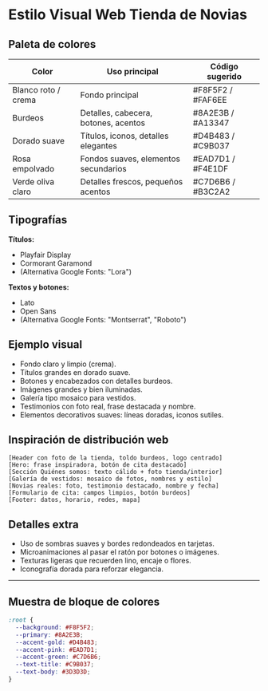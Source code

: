 # Estilo Visual Web Tienda de Novias

## Paleta de colores

| Color                | Uso principal                                 | Código sugerido      |
|----------------------|-----------------------------------------------|----------------------|
| Blanco roto / crema  | Fondo principal                               | #F8F5F2 / #FAF6EE    |
| Burdeos              | Detalles, cabecera, botones, acentos          | #8A2E3B / #A13347    |
| Dorado suave         | Títulos, iconos, detalles elegantes           | #D4B483 / #C9B037    |
| Rosa empolvado       | Fondos suaves, elementos secundarios          | #EAD7D1 / #F4E1DF    |
| Verde oliva claro    | Detalles frescos, pequeños acentos            | #C7D6B6 / #B3C2A2    |

## Tipografías

**Títulos:**  
- Playfair Display  
- Cormorant Garamond  
- (Alternativa Google Fonts: "Lora")

**Textos y botones:**  
- Lato  
- Open Sans  
- (Alternativa Google Fonts: "Montserrat", "Roboto")

## Ejemplo visual

- Fondo claro y limpio (crema).
- Títulos grandes en dorado suave.
- Botones y encabezados con detalles burdeos.
- Imágenes grandes y bien iluminadas.
- Galería tipo mosaico para vestidos.
- Testimonios con foto real, frase destacada y nombre.
- Elementos decorativos suaves: líneas doradas, iconos sutiles.

## Inspiración de distribución web

```
[Header con foto de la tienda, toldo burdeos, logo centrado]
[Hero: frase inspiradora, botón de cita destacado]
[Sección Quiénes somos: texto cálido + foto tienda/interior]
[Galería de vestidos: mosaico de fotos, nombres y estilo]
[Novias reales: foto, testimonio destacado, nombre y fecha]
[Formulario de cita: campos limpios, botón burdeos]
[Footer: datos, horario, redes, mapa]
```

## Detalles extra

- Uso de sombras suaves y bordes redondeados en tarjetas.
- Microanimaciones al pasar el ratón por botones o imágenes.
- Texturas ligeras que recuerden lino, encaje o flores.
- Iconografía dorada para reforzar elegancia.

---

## Muestra de bloque de colores

```css
:root {
  --background: #F8F5F2;
  --primary: #8A2E3B;
  --accent-gold: #D4B483;
  --accent-pink: #EAD7D1;
  --accent-green: #C7D6B6;
  --text-title: #C9B037;
  --text-body: #3D3D3D;
}
```